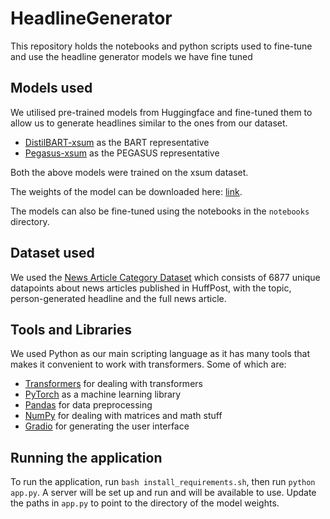 # HeadlineGenerator

This repository holds the notebooks and python scripts used to fine-tune and use the headline generator models we have fine tuned

## Models used
We utilised pre-trained models from Huggingface and fine-tuned them to allow us to generate headlines similar to the ones from our dataset.
- [DistilBART-xsum](https://huggingface.co/sshleifer/distilbart-xsum-12-3) as the BART representative
- [Pegasus-xsum](https://huggingface.co/google/pegasus-xsum) as the PEGASUS representative

Both the above models were trained on the xsum dataset.

The weights of the model can be downloaded here: [link](https://drive.google.com/drive/folders/1-YXbdJWjdsBGTrX9vrt5DRudTml6ZwT-?usp=sharing).

The models can also be fine-tuned using the notebooks in the `notebooks` directory.

## Dataset used

We used the [News Article Category Dataset](https://www.kaggle.com/datasets/timilsinabimal/newsarticlecategories) which consists of 6877 unique datapoints about news articles published in HuffPost, with the topic, person-generated headline and the full news article.

## Tools and Libraries

We used Python as our main scripting language as it has many tools that makes it convenient to work with transformers. Some of which are:
- [Transformers](https://github.com/huggingface/transformers) for dealing with transformers
- [PyTorch](https://pytorch.org/) as a machine learning library
- [Pandas](https://pandas.pydata.org/) for data preprocessing
- [NumPy](https://numpy.org/) for dealing with matrices and math stuff
- [Gradio](https://www.gradio.app/) for generating the user interface

## Running the application
To run the application, run `bash install_requirements.sh`, then run `python app.py`. A server will be set up and run and will be available to use. Update the paths in `app.py` to point to the directory of the model weights.